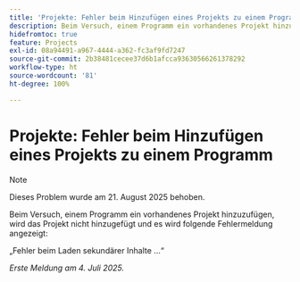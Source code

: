```yaml
---
title: 'Projekte: Fehler beim Hinzufügen eines Projekts zu einem Programm'
description: Beim Versuch, einem Programm ein vorhandenes Projekt hinzuzufügen, wird das Projekt nicht hinzugefügt und es wird eine Fehlermeldung angezeigt.
hidefromtoc: true
feature: Projects
exl-id: 08a94491-a967-4444-a362-fc3af9fd7247
source-git-commit: 2b38481cecee37d6b1afcca93630566261378292
workflow-type: ht
source-wordcount: '81'
ht-degree: 100%

---
```


# Projekte: Fehler beim Hinzufügen eines Projekts zu einem Programm

>[!NOTE]
>
>Dieses Problem wurde am 21. August 2025 behoben.

Beim Versuch, einem Programm ein vorhandenes Projekt hinzuzufügen, wird das Projekt nicht hinzugefügt und es wird folgende Fehlermeldung angezeigt:

„Fehler beim Laden sekundärer Inhalte …“

_Erste Meldung am 4. Juli 2025._
